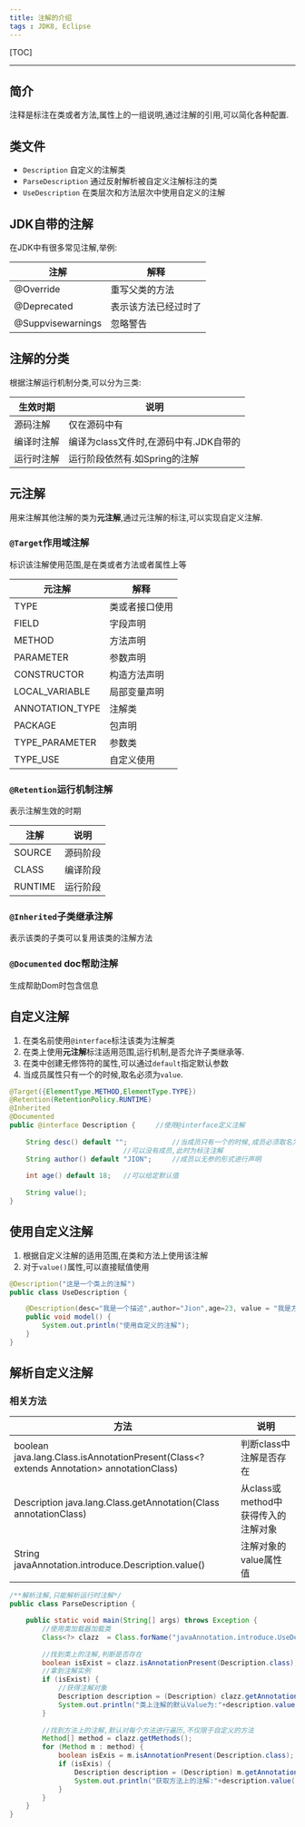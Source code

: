 ```yaml
---
title: 注解的介绍
tags : JDK8, Eclipse
---
```


[TOC]

---

## 简介

注释是标注在类或者方法,属性上的一组说明,通过注解的引用,可以简化各种配置.
## 类文件

* `Description`                自定义的注解类
*  `ParseDescription`      通过反射解析被自定义注解标注的类
*  `UseDescription`         在类层次和方法层次中使用自定义的注解


## JDK自带的注解
在JDK中有很多常见注解,举例:

| 注解              | 解释                 |
| ----------------- | -------------------- |
| @Override         | 重写父类的方法       |
| @Deprecated       | 表示该方法已经过时了 |
| @Suppvisewarnings | 忽略警告             |

## 注解的分类
根据注解运行机制分类,可以分为三类:

| 生效时期   | 说明                                   |
| ---------- | -------------------------------------- |
| 源码注解   | 仅在源码中有                           |
| 编译时注解 | 编译为class文件时,在源码中有.JDK自带的 |
| 运行时注解 | 运行阶段依然有.如Spring的注解          |

## 元注解
用来注解其他注解的类为**元注解**,通过元注解的标注,可以实现自定义注解.
### `@Target`作用域注解
标识该注解使用范围,是在类或者方法或者属性上等

| 元注解          | 解释           |
| --------------- | -------------- |
| TYPE            | 类或者接口使用 |
| FIELD           | 字段声明       |
| METHOD          | 方法声明       |
| PARAMETER       | 参数声明       |
| CONSTRUCTOR     | 构造方法声明   |
| LOCAL_VARIABLE  | 局部变量声明   |
| ANNOTATION_TYPE | 注解类         |
| PACKAGE         | 包声明         |
| TYPE_PARAMETER  | 参数类         |
| TYPE_USE        | 自定义使用     |

### `@Retention`运行机制注解
表示注解生效的时期

| 注解    | 说明     |
| ------- | -------- |
| SOURCE  | 源码阶段 |
| CLASS   | 编译阶段 |
| RUNTIME | 运行阶段  |

### `@Inherited`子类继承注解
表示该类的子类可以复用该类的注解方法

### `@Documented` doc帮助注解
生成帮助Dom时包含信息

## 自定义注解

 1. 在类名前使用`@interface`标注该类为注解类
 2. 在类上使用**元注解**标注适用范围,运行机制,是否允许子类继承等.
 3. 在类中创建无修饰符的属性,可以通过`default`指定默认参数
 4. 当成员属性只有一个的时候,取名必须为`value`.

``` java
@Target({ElementType.METHOD,ElementType.TYPE})
@Retention(RetentionPolicy.RUNTIME)
@Inherited
@Documented
public @interface Description {		//使用@interface定义注解
							
	String desc() default "";			//当成员只有一个的时候,成员必须取名为value(),使用时可以忽略成员名和等号
							//可以没有成员,此时为标注注解
	String author() default "JION";		//成员以无参的形式进行声明
	
	int age() default 18;	//可以给定默认值
	
	String value();
}
```
## 使用自定义注解

 1. 根据自定义注解的适用范围,在类和方法上使用该注解
 2. 对于`value()`属性,可以直接赋值使用

``` java
@Description("这是一个类上的注解")
public class UseDescription {

	@Description(desc="我是一个描述",author="Jion",age=23, value = "我是方法上的注解")
	public void model() {
		System.out.println("使用自定义的注解");
	}
}
```

## 解析自定义注解

### 相关方法

| 方法                                                                                        | 说明                                 |
| ------------------------------------------------------------------------------------------- | ------------------------------------ |
| boolean java.lang.Class.isAnnotationPresent(Class<? extends Annotation> annotationClass)    | 判断class中注解是否存在              |
| <Description> Description java.lang.Class.getAnnotation(Class<Description> annotationClass) | 从class或 method中获得传入的注解对象 |
| String javaAnnotation.introduce.Description.value()                                         | 注解对象的value属性值                |


``` java
/**解析注解,只能解析运行时注解*/
public class ParseDescription {

	public static void main(String[] args) throws Exception {
		//使用类加载器加载类
		Class<?> clazz  = Class.forName("javaAnnotation.introduce.UseDescription");
		
		//找到类上的注解,判断是否存在
		boolean isExist = clazz.isAnnotationPresent(Description.class);
		//拿到注解实例
		if (isExist) {
			//获得注解对象
			Description description = (Description) clazz.getAnnotation(Description.class);
			System.out.println("类上注解的默认Value为:"+description.value());
		}
		
		//找到方法上的注解,默认对每个方法进行遍历,不仅限于自定义的方法
		Method[] method = clazz.getMethods();
		for (Method m : method) {
			boolean isExis = m.isAnnotationPresent(Description.class);
			if (isExis) {
				Description description = (Description) m.getAnnotation(Description.class);
				System.out.println("获取方法上的注解:"+description.value());
			}
		}
	}
}
```
